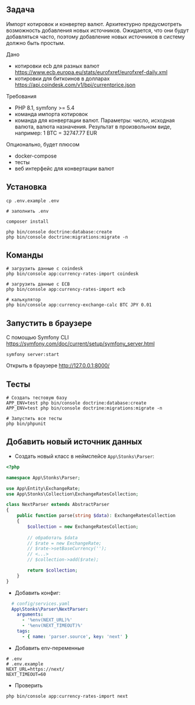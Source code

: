 ## Задача
Импорт котировок и конвертер валют. Архитектурно предусмотреть возможность добавления новых источников.
Ожидается, что они будут добавляться часто, поэтому добавление новых источников в систему должно быть простым.

Дано

* котировки ecb для разных валют https://www.ecb.europa.eu/stats/eurofxref/eurofxref-daily.xml
* котировки для биткоинов в долларах https://api.coindesk.com/v1/bpi/currentprice.json

Требования

* PHP 8.1, symfony >= 5.4
* команда импорта котировок
* команда для конвертации валют. Параметры: число, исходная валюта, валюта назначения. Результат в произвольном виде, например: 1 BTC = 32747.77 EUR

Опционально, будет плюсом

* docker-compose
* тесты
* веб интерфейс для конвертации валют

## Установка

```
cp .env.example .env

# заполнить .env

composer install

php bin/console doctrine:database:create
php bin/console doctrine:migrations:migrate -n
```

## Команды

```
# загрузить данные с coindesk
php bin/console app:currency-rates-import coindesk

# загрузить данные с ECB
php bin/console app:currency-rates-import ecb

# калькулятор
php bin/console app:currency-exchange-calc BTC JPY 0.01
```

## Запустить в браузере

С помощью Symfony CLI https://symfony.com/doc/current/setup/symfony_server.html

```
symfony server:start
```

Открыть в браузере http://127.0.0.1:8000/

## Тесты

```
# Создать тестовую базу
APP_ENV=test php bin/console doctrine:database:create
APP_ENV=test php bin/console doctrine:migrations:migrate -n 

# Запустить все тесты
php bin/phpunit
```

## Добавить новый источник данных

* Создать новый класс в неймспейсе `App\Stonks\Parser`:
```php
<?php

namespace App\Stonks\Parser;

use App\Entity\ExchangeRate;
use App\Stonks\Collection\ExchangeRatesCollection;

class NextParser extends AbstractParser
{
    public function parse(string $data): ExchangeRatesCollection
    {
        $collection = new ExchangeRatesCollection;
        
        // обработать $data
        // $rate = new ExchangeRate;
        // $rate->setBaseCurrency('');
        // <...>
        // $collection->add($rate);

        return $collection;
    }
}
```
* Добавить конфиг:
```yaml
  # config/services.yaml
  App\Stonks\Parser\NextParser:
    arguments:
      - '%env(NEXT_URL)%'
      - '%env(NEXT_TIMEOUT)%'
    tags:
      - { name: 'parser.source', key: 'next' }
```
* Добавить env-переменные
```
# .env
# .env.example
NEXT_URL=https://next/
NEXT_TIMEOUT=60
```
* Проверить
```
php bin/console app:currency-rates-import next
```
